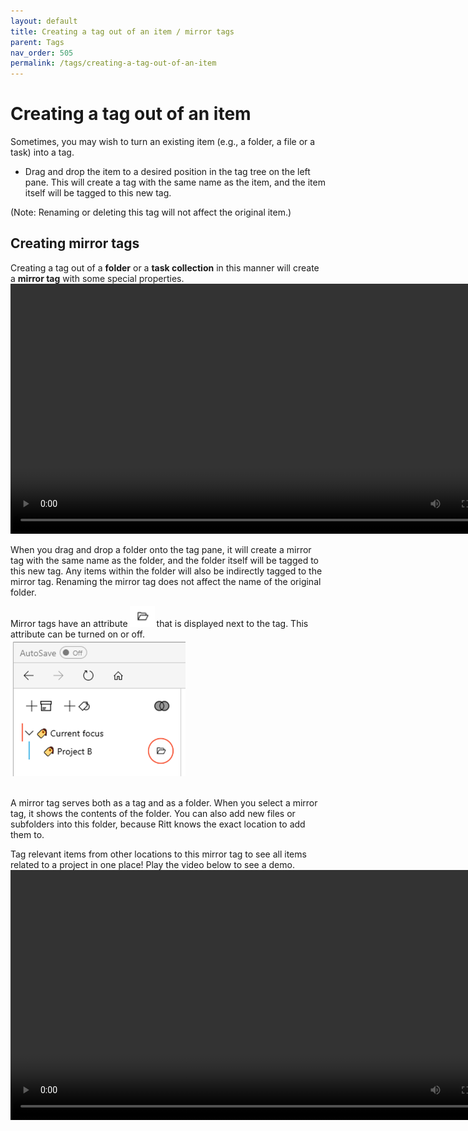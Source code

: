 ```yaml
---
layout: default
title: Creating a tag out of an item / mirror tags
parent: Tags
nav_order: 505
permalink: /tags/creating-a-tag-out-of-an-item
---
```


# Creating a tag out of an item

Sometimes, you may wish to turn an existing item (e.g., a folder, a file or a task) into a tag.

- Drag and drop the item to a desired position in the tag tree on the left pane. This will create a tag with the same name as the item, and the item itself will be tagged to this new tag. 

(Note: Renaming or deleting this tag will not affect the original item.)


## Creating mirror tags

Creating a tag out of a **folder** or a **task collection** in this manner will create a **mirror tag** with some special properties.<br/>
<video autoplay loop width="800" controls>
<source src="../img/MOV-Add-Mirror-Tag.mov" type="video/mp4">
</video>

When you drag and drop a folder onto the tag pane, it will create a mirror tag with the same name as the folder, and the folder itself will be tagged to this new tag. Any items within the folder will also be indirectly tagged to the mirror tag. Renaming the mirror tag does not affect the name of the original folder.

Mirror tags have an attribute<img src="../img/Mirror-tag-attribute.png" alt="Mirror tag attribute" width="40" style="padding: 0px 3px 0px 3px"/>that is displayed next to the tag. This attribute can be turned on or off.<br/>
<img src="../img/Mirror-tag-attribute-in-Ritt.png" alt="Add Tag Button" width="280"/><br/><br/>

A mirror tag serves both as a tag and as a folder. When you select a mirror tag, it shows the contents of the folder. You can also add new files or subfolders into this folder, because Ritt knows the exact location to add them to.

Tag relevant items from other locations to this mirror tag to see all items related to a project in one place! Play the video below to see a demo.<br/>
<video width="800" controls>
<source src="../img/MP4-Mirror-Tags.mp4" type="video/mp4">
</video>